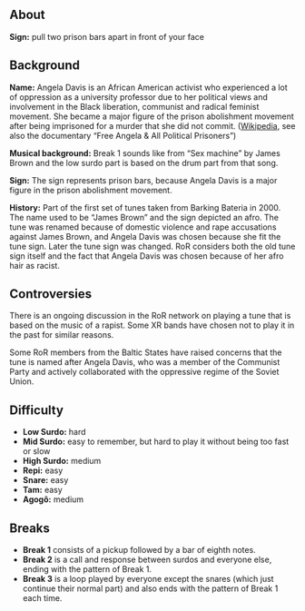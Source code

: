 ## About
**Sign:** pull two prison bars apart in front of your face

## Background

**Name:** Angela Davis is an African American activist who experienced a lot of oppression as a university professor due to her political views and involvement in the Black liberation, communist and radical feminist movement. She became a major figure of the prison abolishment movement after being imprisoned for a murder that she did not commit. ([Wikipedia](https://en.wikipedia.org/wiki/Angela_Davis), see also the documentary “Free Angela & All Political Prisoners”)

**Musical background:** Break 1 sounds like from “Sex machine” by James Brown and the low surdo part is based on the drum part from that song.

**Sign:** The sign represents prison bars, because Angela Davis is a major figure in the prison abolishment movement.

**History:** Part of the first set of tunes taken from Barking Bateria in 2000. The name used to be “James Brown” and the sign depicted an afro. The tune was renamed because of domestic violence and rape accusations against James Brown, and Angela Davis was chosen because she fit the tune sign. Later the tune sign was changed. RoR considers both the old tune sign itself and the fact that Angela Davis was chosen because of her afro hair as racist.

## Controversies

There is an ongoing discussion in the RoR network on playing a tune that is based on the music of a rapist. Some XR bands have chosen not to play it in the past for similar reasons.

Some RoR members from the Baltic States have raised concerns that the tune is named after Angela Davis, who was a member of the Communist Party and actively collaborated with the oppressive regime of the Soviet Union.

## Difficulty

* **Low Surdo:** hard
* **Mid Surdo:** easy to remember, but hard to play it without being too fast or slow
* **High Surdo:** medium
* **Repi:** easy
* **Snare:** easy
* **Tam:** easy
* **Agogô:** medium

## Breaks

* **Break 1** consists of a pickup followed by a bar of eighth notes.
* **Break 2** is a call and response between surdos and everyone else, ending with the pattern of Break 1.
* **Break 3** is a loop played by everyone except the snares (which just continue their normal part) and also ends with the pattern of Break 1 each time.
